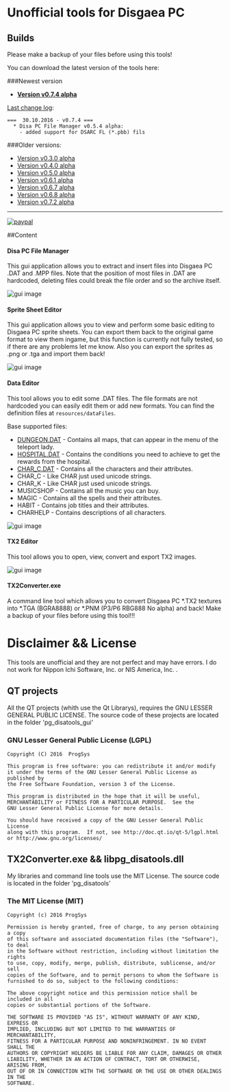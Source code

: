 # Unofficial tools for Disgaea PC

## Builds

Please make a backup of your files before using this tools!

You can download the latest version of the tools here:

###Newest version
* **[Version v0.7.4 alpha](https://dl.dropboxusercontent.com/u/33065226/disgaea/Disgaea%20Tools%20v0.7.4%20alpha.zip)**

[Last change log](https://github.com/ProgSys/pg_disatools/blob/master/changelog.txt):
```
===  30.10.2016 - v0.7.4 ===
  * Disa PC File Manager v0.5.4 alpha:
	- added support for DSARC FL (*.pbb) fils
```

###Older versions:
* [Version v0.3.0 alpha](https://dl.dropboxusercontent.com/u/33065226/disgaea/Disgaea%20Tools%20v0.3%20alpha.zip)
* [Version v0.4.0 alpha](https://dl.dropboxusercontent.com/u/33065226/disgaea/Disgaea%20Tools%20v0.4%20alpha.zip)
* [Version v0.5.0 alpha](https://dl.dropboxusercontent.com/u/33065226/disgaea/Disgaea%20Tools%20v0.5.0%20alpha.zip)
* [Version v0.6.1 alpha](https://dl.dropboxusercontent.com/u/33065226/disgaea/Disgaea%20Tools%20v0.6.1%20alpha.zip)
* [Version v0.6.7 alpha](https://dl.dropboxusercontent.com/u/33065226/disgaea/Disgaea%20Tools%20v0.6.7%20alpha.zip)
* [Version v0.6.8 alpha](https://dl.dropboxusercontent.com/u/33065226/disgaea/Disgaea%20Tools%20v0.6.8%20alpha.zip)
* [Version v0.7.2 alpha](https://dl.dropboxusercontent.com/u/33065226/disgaea/Disgaea%20Tools%20v0.7.2%20alpha.zip)

---

[![paypal](https://www.paypalobjects.com/de_DE/DE/i/btn/btn_donate_LG.gif)](https://www.paypal.com/cgi-bin/webscr?cmd=_s-xclick&hosted_button_id=CD32DJ9YJKCUQ)


##Content
#### Disa PC File Manager

This gui application allows you to extract and insert files into Disgaea PC .DAT and .MPP files.
Note that the position of most files in .DAT are hardcoded, deleting files could break the file order and so the archive itself.

![gui image](https://dl.dropboxusercontent.com/u/33065226/disgaea/java_gui_preview7.png)

#### Sprite Sheet Editor

This gui application allows you to view and perform some basic editing to Disgaea PC sprite sheets.
You can export them back to the original game format to view them ingame, but this function is currently not fully tested, 
so if there are any problems let me know.
Also you can export the sprites as .png or .tga and import them back!

![gui image](https://dl.dropboxusercontent.com/u/33065226/disgaea/Sprite_Sheet_Editor_v0.2.8_preview.png)

#### Data Editor

This tool allows you to edit some .DAT files.
The file formats are not hardcoded you can easily edit them or add new formats.
You can find the definition files at `resources/dataFiles`.

Base supported files:

* [DUNGEON.DAT](https://github.com/ProgSys/pg_disatools/wiki/DUNGEON.DAT) - Contains all maps, that can appear in the menu of the teleport lady. 
* [HOSPITAL.DAT](https://github.com/ProgSys/pg_disatools/wiki/HOSPITAL.DAT) - Contains the conditions you need to achieve to get the rewards from the hospital. 
* [CHAR_C.DAT](https://github.com/ProgSys/pg_disatools/wiki/CHAR.DAT) - Contains all the characters and their attributes. 
* CHAR_C -  Like CHAR just used unicode strings.
* CHAR_K -  Like CHAR just used unicode strings.
* MUSICSHOP - Contains all the music you can buy.
* MAGIC - Contains all the spells and their attributes.
* HABIT - Contains job titles and their attributes.
* CHARHELP - Contains descriptions of all characters.

![gui image](https://dl.dropboxusercontent.com/u/33065226/disgaea/Data%20Editor%20v0.0.5%20alpha_preview.png)


#### TX2 Editor

This tool allows you to open, view, convert and export TX2 images.

![gui image](https://dl.dropboxusercontent.com/u/33065226/disgaea/TX2%20Editor%20v0.0.1%20alpha_preview.png)

#### TX2Converter.exe

A command line tool which allows you to convert Disgaea PC *.TX2 textures into *.TGA (BGRA8888) or *.PNM (P3/P6 RBG888 No alpha) and back!
Make a backup of your files before using this tool!!!

# Disclaimer && License
This tools are unofficial and they are not perfect and may have errors. I do not work for Nippon Ichi Software, Inc. or NIS America, Inc. . 

## QT projects
All the QT projects (whith use the Qt Librarys), requires the GNU LESSER GENERAL PUBLIC LICENSE.
The source code of these projects are located in the folder 'pg_disatools_gui'

### GNU Lesser General Public License (LGPL)

	Copyright (C) 2016  ProgSys

	This program is free software: you can redistribute it and/or modify
	it under the terms of the GNU Lesser General Public License as published by
	the Free Software Foundation, version 3 of the License.

	This program is distributed in the hope that it will be useful,
	MERCHANTABILITY or FITNESS FOR A PARTICULAR PURPOSE.  See the
	GNU Lesser General Public License for more details.

	You should have received a copy of the GNU Lesser General Public License
	along with this program.  If not, see http://doc.qt.io/qt-5/lgpl.html
	or http://www.gnu.org/licenses/

 
## TX2Converter.exe && libpg_disatools.dll
My libraries and command line tools use the MIT License.
The source code is located in the folder 'pg_disatools'

### The MIT License (MIT)

	Copyright (c) 2016 ProgSys

	Permission is hereby granted, free of charge, to any person obtaining a copy
	of this software and associated documentation files (the "Software"), to deal
	in the Software without restriction, including without limitation the rights
	to use, copy, modify, merge, publish, distribute, sublicense, and/or sell
	copies of the Software, and to permit persons to whom the Software is
	furnished to do so, subject to the following conditions:

	The above copyright notice and this permission notice shall be included in all
	copies or substantial portions of the Software.

	THE SOFTWARE IS PROVIDED "AS IS", WITHOUT WARRANTY OF ANY KIND, EXPRESS OR
	IMPLIED, INCLUDING BUT NOT LIMITED TO THE WARRANTIES OF MERCHANTABILITY,
	FITNESS FOR A PARTICULAR PURPOSE AND NONINFRINGEMENT. IN NO EVENT SHALL THE
	AUTHORS OR COPYRIGHT HOLDERS BE LIABLE FOR ANY CLAIM, DAMAGES OR OTHER
	LIABILITY, WHETHER IN AN ACTION OF CONTRACT, TORT OR OTHERWISE, ARISING FROM,
	OUT OF OR IN CONNECTION WITH THE SOFTWARE OR THE USE OR OTHER DEALINGS IN THE
	SOFTWARE.